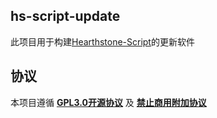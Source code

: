 ## hs-script-update

此项目用于构建[Hearthstone-Script](https://github.com/xjw580/Hearthstone-Script)的更新软件


## 协议

本项目遵循 **[GPL3.0开源协议](LICENSE)** 及 **[禁止商用附加协议](LICENSE1)**